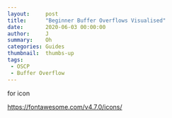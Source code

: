 ```yaml
---
layout:     post
title:      "Beginner Buffer Overflows Visualised"
date:       2020-06-03 00:00:00
author:     J
summary:    Oh
categories: Guides
thumbnail:  thumbs-up
tags:
 - OSCP
 - Buffer Overflow
---
```




for icon

https://fontawesome.com/v4.7.0/icons/
